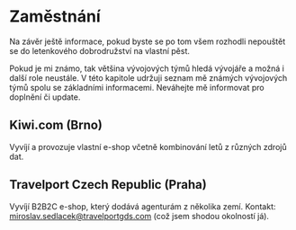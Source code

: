 # Zaměstnání

Na závěr ještě informace, pokud byste se po tom všem rozhodli nepouštět se do letenkového dobrodružství na vlastní pěst.

Pokud je mi známo, tak většina vývojových týmů hledá vývojáře a možná i další role neustále. V této kapitole udržuji seznam mě známých vývojových týmů spolu se základními informacemi. Neváhejte mě informovat pro doplnění či update.

## Kiwi.com \(Brno\)

Vyvíjí a provozuje vlastní e-shop včetně kombinování letů z různých zdrojů dat.

## Travelport Czech Republic \(Praha\)

Vyvíjí B2B2C e-shop, který dodává agenturám z několika zemí. Kontakt: miroslav.sedlacek@travelportgds.com \(což jsem shodou okolností já\).

